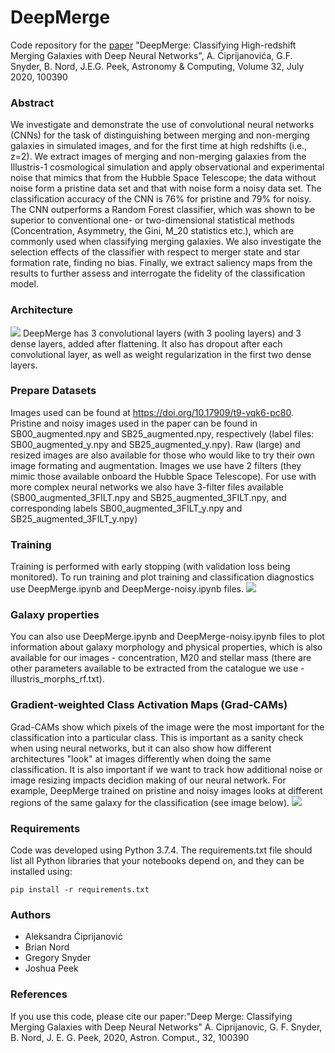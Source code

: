 # DeepMerge

Code repository for the [paper](https://doi.org/10.1016/j.ascom.2020.100390) "DeepMerge: Classifying High-redshift Merging Galaxies with Deep Neural Networks", A. Ćiprijanovića, G.F. Snyder, B. Nord, J.E.G. Peek, Astronomy & Computing, Volume 32, July 2020, 100390


### Abstract

We investigate and demonstrate the use of convolutional neural networks (CNNs) for the task of distinguishing between merging and non-merging galaxies in simulated images, and for the first time at high redshifts (i.e.,  z=2).
We extract images of merging and non-merging galaxies from the Illustris-1 cosmological simulation and apply observational and experimental noise that mimics that from the Hubble Space Telescope; the data without noise form a pristine data set and that with noise form a noisy data set.
The classification accuracy of the CNN is 76% for pristine and 79% for noisy. 
The CNN outperforms a Random Forest classifier, which was shown to be superior to conventional one- or two-dimensional statistical methods (Concentration, Asymmetry, the Gini, M_20 statistics etc.), which are commonly used when classifying merging galaxies.
We also investigate the selection effects of the classifier with respect to merger state and star formation rate, finding no bias.
Finally, we extract saliency maps from the results to further assess and interrogate the fidelity of the classification model.

### Architecture
![](images/arch.png)
DeepMerge has 3 convolutional layers (with 3 pooling layers) and 3 dense layers, added after flattening. It also has dropout after each convolutional layer, as well as weight regularization in the first two dense layers.

### Prepare Datasets
Images used can be found at https://doi.org/10.17909/t9-vqk6-pc80. Pristine and noisy images used in the paper can be found in SB00_augmented.npy and SB25_augmented.npy, respectively (label files: SB00_augmented_y.npy and SB25_augmented_y.npy). Raw (large) and resized images are also available for those who would like to try their own image formating and augmentation. Images we use have 2 filters (they mimic those available onboard the Hubble Space Telescope). For use with more complex neural networks we also have 3-filter files available (SB00_augmented_3FILT.npy and SB25_augmented_3FILT.npy, and corresponding labels SB00_augmented_3FILT_y.npy and SB25_augmented_3FILT_y.npy)

### Training
Training is performed with early stopping (with validation loss being monitored). To run training and plot training and classification diagnostics use DeepMerge.ipynb and DeepMerge-noisy.ipynb files. 
![](images/training.png)

### Galaxy properties
You can also use DeepMerge.ipynb and DeepMerge-noisy.ipynb files to plot information about galaxy morphology and physical properties, which is also available for our images - concentration, M20 and stellar mass (there are other parameters available to be extracted from the catalogue we use - illustris_morphs_rf.txt).

### Gradient-weighted Class Activation Maps (Grad-CAMs)
Grad-CAMs show which pixels of the image were the most important for the classification into a particular class. This is important as a sanity check when using neural networks, but it can also show how different architectures "look" at images differently when doing the same classification. It is also important if we want to track how additional noise or image resizing impacts decidion making of our neural network. For example, DeepMerge trained on pristine and noisy images looks at different regions of the same galaxy for the classification (see image below).
![](images/gradcam.png)

### Requirements
Code was developed using Python 3.7.4. The requirements.txt file should list all Python libraries that your notebooks depend on, and they can be installed using:
```
pip install -r requirements.txt
```


### Authors
- Aleksandra Ćiprijanović
- Brian Nord
- Gregory Snyder
- Joshua Peek

### References
If you use this code, please cite our paper:"Deep Merge: Classifying Merging Galaxies with Deep Neural Networks" A. Ciprijanovic, G. F. Snyder, B. Nord, J. E. G. Peek, 2020, Astron. Comput., 32, 100390

